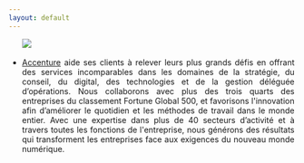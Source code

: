 ```yaml
---
layout: default
---
```


<ul>
<img src="https://www.accenture.com/t20180820T080653Z__w__/fr-fr/_acnmedia/Accenture/Dev/Redesign/Acc_Logo_Black_Purple_RGB.PNG" />
<br><br>
<li style="text-align: justify">
<a href="https://www.accenture.com/fr-fr/company">Accenture</a> aide ses clients à relever leurs plus grands défis en offrant des services incomparables dans les domaines de la stratégie, du conseil, du digital, des technologies et de la gestion déléguée d’opérations. Nous collaborons avec plus des trois quarts des entreprises du classement Fortune Global 500, et favorisons l'innovation afin d’améliorer le quotidien et les méthodes de travail dans le monde entier. Avec une expertise dans plus de 40 secteurs d’activité et à travers toutes les fonctions de l'entreprise, nous générons des résultats qui transforment les entreprises face aux exigences du nouveau monde numérique.
</li>
</ul>
